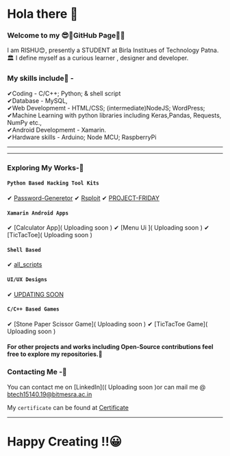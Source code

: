 # Hola there 👋

### Welcome to my 😎🤏GitHub Page🤗🤗

I am RISHU😊, presently a STUDENT at Birla Institues of Technology Patna.🏛 I define myself as a curious learner , designer and developer.
### My skills include🍒 - <br/>
✔Coding - C/C++; Python; & shell script <br/>
✔Database - MySQL,<br/>
✔Web Developmemt - HTML/CSS; (intermediate)NodeJS; WordPress; <br/>
✔Machine Learning with python libraries including Keras,Pandas, Requests, NumPy etc.,<br/>
✔Android Developmemt - Xamarin.<br/>
✔Hardware skills - Arduino; Node MCU; RaspberryPi<br/>

<hr>
<hr>

### Exploring My Works-🧐

#### `Python Based Hacking Tool Kits`
✔ [Password-Generetor]( https://github.com/Rishu-R1111/Password-Generetor )
✔ [Rsploit]( https://github.com/Rishu-R1111/Rsploit )
✔ [PROJECT-FRIDAY]( https://github.com/Rishu-R1111/PROJECT-FRIDAY )

#### `Xamarin Android Apps`
✔ [Calculator App]( Uploading soon )
✔ [Menu Ui ]( Uploading soon )
✔ [TicTacToe]( Uploading soon )

#### `Shell Based `
✔ [all_scripts]( https://github.com/Rishu-R1111/all_scripts )

#### `UI/UX Designs `
✔ [UPDATING SOON]( https://github.com/Rishu-R1111/Adobe-xd-Projects )

#### `C/C++ Based Games`
✔ [Stone Paper Scissor Game](  Uploading soon  )
✔ [TicTacToe Game](  Uploading soon  )


#### For other projects and works including Open-Source contributions feel free to explore my repositories.🧐


### Contacting Me -🤝

You can contact me on [LinkedIn](( Uploading soon )or can mail me @ btech15140.19@bitmesra.ac.in


My `certificate` can be found at [Certificate]( https://github.com/Rishu-R1111/certificate- )
<hr>

# Happy Creating !!😀

